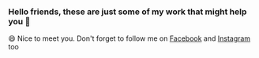 ### Hello friends, these are just some of my work that might help you 👋
😄 Nice to meet you.
Don't forget to follow me on [Facebook](https://fb.com/icky.12) and [Instagram](https://instagram.com/rickyginting_) too
<!--
**rickyginting/rickyginting** is a ✨ _special_ ✨ repository because its `README.md` (this file) appears on your GitHub profile.

Here are some ideas to get you started:

- 🔭 I’m currently working on ...
- 🌱 I’m currently learning ...
- 👯 I’m looking to collaborate on ...
- 🤔 I’m looking for help with ...
- 💬 Ask me about ...
- 📫 How to reach me: ...
- 😄 Pronouns: ...
- ⚡ Fun fact: ...
-->
